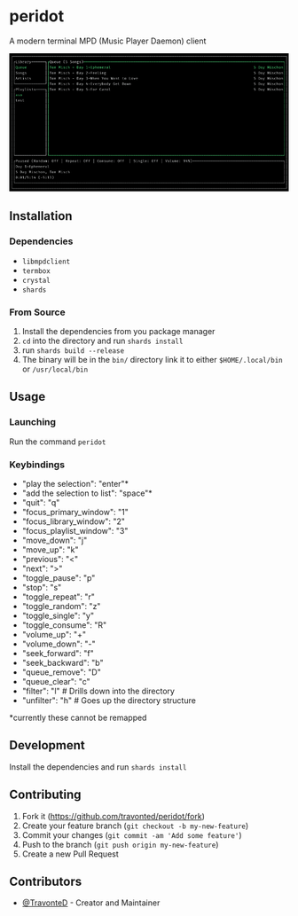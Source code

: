 # peridot

A modern terminal MPD (Music Player Daemon) client

![Screenshot](peridot.png)

## Installation

### Dependencies

- `libmpdclient`
- `termbox`
- `crystal`
- `shards`

### From Source

1. Install the dependencies from you package manager
2. `cd` into the directory and run `shards install`
3. run `shards build --release`
4. The binary will be in the `bin/` directory link it to either `$HOME/.local/bin` or `/usr/local/bin`

## Usage

### Launching
Run the command `peridot`

### Keybindings
- "play the selection": "enter"*
- "add the selection to list": "space"*
- "quit": "q"
- "focus_primary_window": "1"
- "focus_library_window": "2"
- "focus_playlist_window": "3"
- "move_down": "j"
- "move_up": "k"
- "previous": "<"
- "next": ">"
- "toggle_pause": "p"
- "stop": "s"
- "toggle_repeat": "r"
- "toggle_random": "z"
- "toggle_single": "y"
- "toggle_consume": "R"
- "volume_up": "+"
- "volume_down": "-"
- "seek_forward": "f"
- "seek_backward": "b"
- "queue_remove": "D"
- "queue_clear": "c"
- "filter": "l" # Drills down into the directory
- "unfilter": "h" # Goes up the directory structure

\*currently these cannot be remapped

## Development

Install the dependencies and run `shards install`

## Contributing

1. Fork it (<https://github.com/travonted/peridot/fork>)
2. Create your feature branch (`git checkout -b my-new-feature`)
3. Commit your changes (`git commit -am 'Add some feature'`)
4. Push to the branch (`git push origin my-new-feature`)
5. Create a new Pull Request

## Contributors

- [@TravonteD](https://github.com/travonted) - Creator and Maintainer
